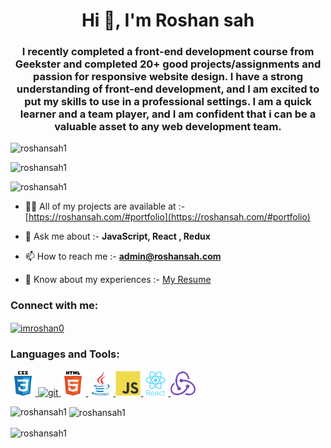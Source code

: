 <h1 align="center">Hi 👋, I'm Roshan sah</h1>
<h3 align="center">I recently completed a front-end development course from Geekster and completed 20+ good projects/assignments and passion for responsive website design. I have a strong understanding of front-end development, and I am excited to put my skills to use in a professional settings. I am a quick learner and a team player, and I am confident that i can be a valuable asset to any web development team.</h3>
<p align="left"> <img src="[https://komarev.com/ghpvc/?username=roshansah1&label=Profile%20views&color=0e75b6&style=flat](https://i.postimg.cc/9Mr5k64T/coding-gif.gif)" alt="roshansah1" />  </p>

<p align="left"> <img src="https://komarev.com/ghpvc/?username=roshansah1&label=Profile%20views&color=0e75b6&style=flat" alt="roshansah1" /> </p>

<p align="left"> <img src="https://github-profile-trophy.vercel.app/?username=roshansah1" alt="roshansah1" /> </p>


- 👨‍💻 All of my projects are available at :- [https://roshansah.com/#portfolio](https://roshansah.com/#portfolio)

- 💬 Ask me about :- **JavaScript, React , Redux**

- 📫 How to reach me :- **admin@roshansah.com**

- 📄 Know about my experiences :- [My Resume](https://roshansah.com/assets/Roshan_Resume.pdf)

<h3 align="left">Connect with me:</h3>
<p align="left">
<a href="https://linkedin.com/in/imroshan0" target="blank"><img align="center" src="https://raw.githubusercontent.com/rahuldkjain/github-profile-readme-generator/master/src/images/icons/Social/linked-in-alt.svg" alt="imroshan0" height="30" width="40" /></a>
</p>

<h3 align="left">Languages and Tools:</h3>
<p align="left"> <a href="https://www.w3schools.com/css/" target="_blank" rel="noreferrer"> <img src="https://raw.githubusercontent.com/devicons/devicon/master/icons/css3/css3-original-wordmark.svg" alt="css3" width="40" height="40"/> </a> <a href="https://git-scm.com/" target="_blank" rel="noreferrer"> <img src="https://www.vectorlogo.zone/logos/git-scm/git-scm-icon.svg" alt="git" width="40" height="40"/> </a> <a href="https://www.w3.org/html/" target="_blank" rel="noreferrer"> <img src="https://raw.githubusercontent.com/devicons/devicon/master/icons/html5/html5-original-wordmark.svg" alt="html5" width="40" height="40"/> </a> <a href="https://www.java.com" target="_blank" rel="noreferrer"> <img src="https://raw.githubusercontent.com/devicons/devicon/master/icons/java/java-original.svg" alt="java" width="40" height="40"/> </a> <a href="https://developer.mozilla.org/en-US/docs/Web/JavaScript" target="_blank" rel="noreferrer"> <img src="https://raw.githubusercontent.com/devicons/devicon/master/icons/javascript/javascript-original.svg" alt="javascript" width="40" height="40"/> </a> <a href="https://reactjs.org/" target="_blank" rel="noreferrer"> <img src="https://raw.githubusercontent.com/devicons/devicon/master/icons/react/react-original-wordmark.svg" alt="react" width="40" height="40"/> </a> <a href="https://redux.js.org" target="_blank" rel="noreferrer"> <img src="https://raw.githubusercontent.com/devicons/devicon/master/icons/redux/redux-original.svg" alt="redux" width="40" height="40"/> </a> </p>

<p><img align="left" src="https://github-readme-stats.vercel.app/api/top-langs?username=roshansah1&show_icons=true&locale=en&layout=compact" alt="roshansah1" /></p>

<p>&nbsp;<img align="center" src="https://github-readme-stats.vercel.app/api?username=roshansah1&show_icons=true&locale=en" alt="roshansah1" /></p>

<p><img align="center" src="https://github-readme-streak-stats.herokuapp.com/?user=roshansah1&" alt="roshansah1" /></p>
